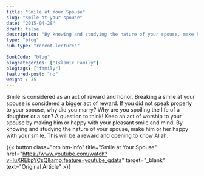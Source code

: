 ```yaml
--- 
title: "Smile at Your Spouse" 
slug: "smile-at-your-spouse"
date: "2015-04-28" 
draft: false 
description: "By knowing and studying the nature of your spouse, make him or her happy with your smile." 
type: "blog"
sub-type: "recent-lectures" 
 
BookCode: "blog"
blogcategories: ["Islamic Family"]
blogtags: ["family"]
featured-post: "no"
weight : 35 
---  
```

 Smile is considered as an act of reward and honor. Breaking a smile at your spouse is considered a bigger act of reward. If you did not speak properly to your spouse, why did you marry? Why are you spoiling the life of a daughter or a son? A question to think! Keep an act of worship to your spouse by making him or happy with your pleasant smile and mind. By knowing and studying the nature of your spouse, make him or her happy with your smile. This will be a reward and opening to know Allah.

{{< button class="btn btn-info" title="Smile at Your Spouse" href="https://www.youtube.com/watch?v=luXREbpYCsQ&amp;feature=youtube_gdata" target="_blank" text="Original Article" >}}
